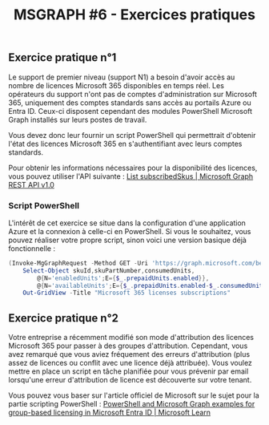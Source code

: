 ﻿---
layout: post
title: "MSGRAPH #6 - Exercices pratiques"
description: "Travaux pratiques qui mobilisent l'ensemble des connaissances acquises"
tableOfContent: "/2023/09/17/cours-msgraph-introduction#table-des-matières"
nextLink:
  name: "Partie 7"
  id: "/2023/09/17/cours-msgraph-007"
prevLink:
  name: "Partie 5"
  id: "/2023/09/17/cours-msgraph-005"
---

## Exercice pratique n°1

Le support de premier niveau (support N1) a besoin d'avoir accès au nombre de licences Microsoft 365 disponibles en temps réel. Les opérateurs du support n'ont pas de comptes d'administration sur Microsoft 365, uniquement des comptes standards sans accès au portails Azure ou Entra ID. Ceux-ci disposent cependant des modules PowerShell Microsoft Graph installés sur leurs postes de travail.

Vous devez donc leur fournir un script PowerShell qui permettrait d'obtenir l'état des licences Microsoft 365 en s'authentifiant avec leurs comptes standards.

Pour obtenir les informations nécessaires pour la disponibilité des licences, vous pouvez utiliser l'API suivante : [List subscribedSkus \| Microsoft Graph REST API v1.0](https://learn.microsoft.com/en-us/graph/api/subscribedsku-list?view=graph-rest-1.0&tabs=http)

### Script PowerShell

L'intérêt de cet exercice se situe dans la configuration d'une application Azure et la connexion à celle-ci en PowerShell. Si vous le souhaitez, vous pouvez réaliser votre propre script, sinon voici une version basique déjà fonctionnelle :

```powershell
(Invoke-MgGraphRequest -Method GET -Uri 'https://graph.microsoft.com/beta/subscribedskus' -OutputType PSObject).value |
    Select-Object skuId,skuPartNumber,consumedUnits,
        @{N='enabledUnits';E={$_.prepaidUnits.enabled}},
        @{N='availableUnits';E={$_.prepaidUnits.enabled-$_.consumedUnits}} |
    Out-GridView -Title "Microsoft 365 licenses subscriptions"
```

## Exercice pratique n°2

Votre entreprise a récemment modifié son mode d'attribution des licences Microsoft 365 pour passer à des groupes d'attribution. Cependant, vous avez remarqué que vous aviez fréquement des erreurs d'attribution (plus assez de licences ou conflit avec une licence déjà attribuée). Vous voulez mettre en place un script en tâche planifiée pour vous prévenir par email lorsqu'une erreur d'attribution de licence est découverte sur votre tenant.

Vous pouvez vous baser sur l'article officiel de Microsoft sur le sujet pour la partie scripting PowerShell : [PowerShell and Microsoft Graph examples for group-based licensing in Microsoft Entra ID \| Microsoft Learn](https://learn.microsoft.com/en-us/entra/identity/users/licensing-ps-examples)
